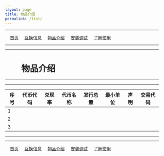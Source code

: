 ```yaml
---
layout: page
title: 物品介绍
permalink: /list/
---
```

---

&#160;&#160;&#160; [首页](https://ubarterchain.github.io/) &#160;&#160;&#160; [互换信息](/info/) &#160;&#160;&#160; [物品介绍](/list/) &#160;&#160;&#160;  [安装调试](/install/) &#160;&#160;&#160;  [了解使用](/learn/) 

---
---

# &#160;&#160;&#160; &#160;&#160;&#160; 物品介绍 #

---
---


| 序号 |代币代码|兑现率|代币名称|发行总量|最小单位| 声明 |交易代码|  
| -----|------ | -----|------|--------|-------|------|-------|
|   1  |         |  ||||   ||
|   2  | |||||   ||
|   3  | |||||   ||


---
---

&#160;&#160;&#160; [首页](https://ubarterchain.github.io/) &#160;&#160;&#160; [互换信息](/info/) &#160;&#160;&#160; [物品介绍](/list/) &#160;&#160;&#160;  [安装调试](/install/) &#160;&#160;&#160;  [了解使用](/learn/) 
